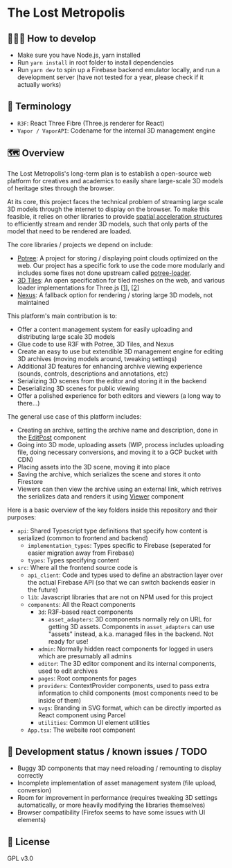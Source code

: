 # The Lost Metropolis

## 🧑🏻‍💻 How to develop
- Make sure you have Node.js, yarn installed
- Run `yarn install` in root folder to install dependencies
- Run `yarn dev` to spin up a Firebase backend emulator locally, and run a development server (have not tested for a year, please check if it actually works)

## 📒 Terminology
- `R3F`: React Three Fibre (Three.js renderer for React)
- `Vapor / VaporAPI`: Codename for the internal 3D management engine

## 🗺️ Overview
The Lost Metropolis's long-term plan is to establish a open-source web platform for creatives and academics to easily share large-scale 3D models of heritage sites through the browser.

At its core, this project faces the technical problem of streaming large scale 3D models through the internet to display on the browser. To make this feasible, it relies on other libraries to provide [spatial acceleration structures](https://www.cg.tuwien.ac.at/sites/default/files/course/4411/attachments/05_spatial_acceleration_0.pdf) to efficiently stream and render 3D models, such that only parts of the model that need to be rendered are loaded.

The core libraries / projects we depend on include:
- [Potree](https://potree.github.io/): A project for storing / displaying point clouds optimized on the web. Our project has a specific fork to use the code more modularly and includes some fixes not done upstream called [potree-loader](https://github.com/shiukaheng/potree-loader).
- [3D Tiles](https://www.ogc.org/standard/3dtiles/): An open specification for tiled meshes on the web, and various loader implementations for Three.js [[1]](https://github.com/NASA-AMMOS/3DTilesRendererJS), [[2]](https://github.com/NASA-AMMOS/3DTilesRendererJS)
- [Nexus](https://vcg.isti.cnr.it/nexus/): A fallback option for rendering / storing large 3D models, not maintained

This platform's main contribution is to:
- Offer a content management system for easily uploading and distributing large scale 3D models
- Glue code to use R3F with Potree, 3D Tiles, and Nexus
- Create an easy to use but extendible 3D management engine for editing 3D archives (moving models around, tweaking settings)
- Additional 3D features for enhancing archive viewing experience (sounds, controls, descriptions and annotations, etc)
- Serializing 3D scenes from the editor and storing it in the backend
- Deserializing 3D scenes for public viewing
- Offer a polished experience for both editors and viewers (a long way to there...)

The general use case of this platform includes:
- Creating an archive, setting the archive name and description, done in the [EditPost](https://github.com/shiukaheng/the-lost-metropolis/blob/main/src/components/admin/EditPost.tsx) component
- Going into 3D mode, uploading assets (WIP, process includes uploading file, doing necessary conversions, and moving it to a GCP bucket with CDN)
- Placing assets into the 3D scene, moving it into place
- Saving the archive, which serializes the scene and stores it onto Firestore
- Viewers can then view the archive using an external link, which retrives the serializes data and renders it using [Viewer](https://github.com/shiukaheng/the-lost-metropolis/blob/main/src/components/viewer/Viewer.tsx) component

Here is a basic overview of the key folders inside this repository and their purposes:
- `api`: Shared Typescript type definitions that specify how content is serialized (common to frontend and backend)
  - `implementation_types`: Types specific to Firebase (seperated for easier migration away from Firebase)
  - `types`: Types specifying content
- `src`: Where all the frontend source code is
  - `api_client`: Code and types used to define an abstraction layer over the actual Firebase API (so that we can switch backends easier in the future)
  - `lib`: Javascript libraries that are not on NPM used for this project
  - `components`: All the React components
    - `3d`: R3F-based react components
      - `asset_adapters`: 3D components normally rely on URL for getting 3D assets. Components in `asset_adapters` can use "assets" instead, a.k.a. managed files in the backend. Not ready for use!
    - `admin`: Normally hidden react components for logged in users which are presumably all admins
    - `editor`: The 3D editor component and its internal components, used to edit archives
    - `pages`: Root components for pages
    - `providers`: ContextProvider components, used to pass extra information to child components (most components need to be inside of them)
    - `svgs`: Branding in SVG format, which can be directly imported as React component using Parcel
    - `utilities`: Common UI element utilities
  - `App.tsx`: The website root component

## 🚩 Development status / known issues / TODO
- Buggy 3D components that may need reloading / remounting to display correctly
- Incomplete implementation of asset management system (file upload, conversion)
- Room for improvement in performance (requires tweaking 3D settings automatically, or more heavily modifying the libraries themselves)
- Browser compatibility (Firefox seems to have some issues with UI elements)

## 📑 License
GPL v3.0
